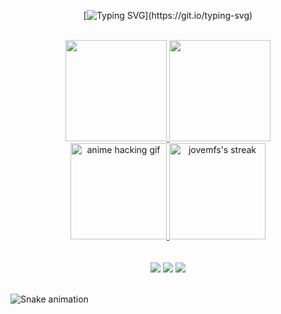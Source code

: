 <div align="center">
 
[![Typing SVG](https://readme-typing-svg.herokuapp.com/?color=%fbb9ff&size=18&duration=5000&center=true&vCenter=true&width=600&lines=Bem+vindo+ao+meu+perfil!;Repositórios+importantes+estão+pinnados.;Portfólio+digital+em+behance.net/fayum.)](https://git.io/typing-svg)

</div>

<!-- CORES -->
<!--2356FFD9-->
<!--5400-->
<!--5ffd8e-->
<!--56ff88-->
<!--f3fd5f-->
<!--5f94fd-->
<!--f997ff-->
<!--fbb9ff-->

<br>

<!-- estatisticas -->
<div align="center">
  <a href="https://github.com/jovemfs">
  <img height="162em" src="https://github-readme-stats.vercel.app/api?username=jovemfs&show_icons=false&theme=dark&include_all_commits=true&count_private=true"/>
 <!-- <img height="150em" src="https://github-readme-stats.vercel.app/api/top-langs/?username=jovemfs&layout=compact&langs_count=16&theme=graywhite"/>-->
 <img height="162em" src="https://github-readme-stats.vercel.app/api/top-langs/?username=jovemfs&hide=html&layout=compact&theme=dark"/>
  <!--<img height="162em" src="https://github-readme-stats.vercel.app/api/wakatime?username=jovemfs&layout=compact&hide_title=true&hide_border=true&count_private=true&theme=dark">
  <img height="162em" src="https://c.tenor.com/oZU8_qYQ-oEAAAAC/iwakura-lain.gif">-->
</div>
  
<div align="center">
   <!--<img height="175em" alt="anime hacking gif" src="https://i.imgur.com/8eYeXi9.gif"/>
  <img height="175em" alt="jovemfs's streak" src="https://github-readme-streak-stats.herokuapp.com/?user=jovemfs&theme=graywhite-metallian&hide_border=true"/>-->
  
  <img height="154em" alt="anime hacking gif" src="https://i.pinimg.com/originals/29/12/98/29129842108c46684a26c427741db074.gif"/>
  <a href="https://github.com/jovemfs/github-readme-streak-stats">
  <img height="154em" alt="jovemfs's streak" src="https://github-readme-streak-stats.herokuapp.com?user=jovemfs&theme=black-ice&date_format=j%20M%5B%20Y%5D"/>
   <!-- http://github-readme-streak-stats.herokuapp.com?user=jovemfs&theme=nord&date_format=j%20M%5B%20Y%5D&border=24AEDD -->
   <!-- http://github-readme-streak-stats.herokuapp.com?user=jovemfs&theme=gotham&date_format=j%20M%5B%20Y%5D&border=24AEDD -->
   <!-- nord | react | graywhite | black-ice | dark -->
   <!-- para temas: http://github-readme-streak-stats.herokuapp.com/demo/?user=jovemfs&theme=default&hide_border=false&date_format=M+j%5B%2C+Y%5D&properties=background -->
  </a> 
  
  <!--  <img height="195em" src="https://media.giphy.com/media/dWesBcTLavkZuG35MI/giphy.gif"/>
  <a href="https://github.com/jovemfs/github-readme-streak-stats">
  <img height="195em" alt="jovemfs's streak" src="https://github-readme-streak-stats.herokuapp.com/?user=jovemfs&theme=graywhite-metallian&hide_border=true"/> -->
  
</div>
<!-- estatisticas -->

 <!-- <img align="left" width="100" src="https://66.media.tumblr.com/f29e750fc61706fbe8eb96a8ad2d1031/tumblr_mfbfgkrRAz1rfjowdo1_500.gif"><img align="right" width="100" src="https://66.media.tumblr.com/f29e750fc61706fbe8eb96a8ad2d1031/tumblr_mfbfgkrRAz1rfjowdo1_500.gif"> -->
 <!-- GIFS
 fogo https://img.itch.zone/aW1nLzQ0NTQ0ODEuZ2lm/original/OnrQhz.gif
 alien http://orig05.deviantart.net/31ad/f/2015/146/4/0/404aec19907e65d0ecbc2e52eac76538-d8uw910.gif
 caveira doom https://cdnb.artstation.com/p/assets/images/images/012/332/193/original/peter-keenan-skull-export.gif?1534256936
 doom marine https://thumbs.gfycat.com/HighlevelWealthyHarrier-max-1mb.gif
 azur https://i.pinimg.com/originals/cb/e2/2d/cbe22db13550075e95c45c04d171fd5e.gif
 totoro dormindo https://66.media.tumblr.com/f29e750fc61706fbe8eb96a8ad2d1031/tumblr_mfbfgkrRAz1rfjowdo1_500.gif
 totoro https://i.pinimg.com/originals/e3/28/8c/e3288c530b407dd2c485121a61ad70e9.gif
 totoro 2 https://i.pinimg.com/originals/a8/63/c9/a863c903519e94202f227c7bf3b24be9.gif -->
 
<br>
   <br>

<div align="center">
<!-- social -->
   <a href="https://www.behance.net/fayum" alt="Behance">
   <img src="https://img.shields.io/badge/-Behance-1C1C1C?style=for-the-badge&logo=behance&logoColor=FFF&link=https://www.behance.net/fayum"/></a>
  
  <a href="https://www.linkedin.com/in/m0ur5/" alt="Linkedin">
  <img src="https://img.shields.io/badge/-Linkedin-1C1C1C?style=for-the-badge&logo=Linkedin&logoColor=FFF&link=[https://www.linkedin.com/in/giovana--siqueira/](https://www.linkedin.com/in/m0ur5/)"/></a>
   
   <a href="mailto:uxmoura@gmail.com" alt="Gmail">
   <img src="https://img.shields.io/badge/-Gmail-1C1C1C?style=for-the-badge&logo=gmail&logoColor=FFF" target="_blank"></a> 
  
  <!-- <a href="https://app.daily.dev/jovemfs" alt="Daily Dev">
   <img src="https://img.shields.io/badge/-Daily.dev-1C1C1C?style=for-the-badge&logo=Ghost&logoColor=FFF" target="_blank"></a> -->
   
<!-- social -->
 
 <br>
   <br>
  
<!-- sobre mim -->
<!--<details>
  <summary> <b>Infos</b><i> (clickzin para abrir)</i> </summary> 
  
  <img align="center" width="310" src="https://user-images.githubusercontent.com/59957939/165213217-4e92425e-84f0-486e-beab-6931aec602e1.png">
  
  #### 🌟 Sobre mim
  Designer gráfico autodidata, estudo operação de câmera narrativa e gosto de pesquisar sobre um monte de coisas aleatórias e que vão me deixar sem emprego. Atualmente estudante de programação web Java pelo Instituto PROA e estudando Python por fora.
  
  #### 💾 Arquivos
  *Design gráfico*: [projetos no Behance](https://behance.net/mucaos) <br>
  *RPG em Python*: [Astros Perdidos](https://github.com/jovemfs/Astros/) <br>
  *Pesquisa 19 H.W.*: [(em desenvolvimento)](https://github.com/jovemfs/Hello) <br>
  *Daily.dev leiturinhas*: [perfilzinho](https://app.daily.dev/jovemfs) <br>
  
  <img align="center" width="310" src="https://user-images.githubusercontent.com/59957939/165213217-4e92425e-84f0-486e-beab-6931aec602e1.png">
  
</details>
<!-- sobre mim -->
 
 <!-- exercícios -->
<!-- <details>
  <summary> <b>Exercícios</b><i> (clickzin para abrir)</i> </summary> 
  
  <img align="center" width="310" src="https://user-images.githubusercontent.com/59957939/165213217-4e92425e-84f0-486e-beab-6931aec602e1.png">
  
<div style:align="center" style="display: inline_block"><br>
   <a href="https://github.com/jovemfs/JavaAulas"><img height="98px" src="https://github-readme-stats.vercel.app/api/pin/?username=jovemfs&repo=JavaAulas&theme=dark"></a>
   <a href="https://github.com/jovemfs/JavaScript"><img height="98px" src="https://github-readme-stats.vercel.app/api/pin/?username=jovemfs&repo=JavaScript&theme=dark"></a>
   <a href="https://github.com/jovemfs/AlgoritmoAulas"><img height="98px" src="https://github-readme-stats.vercel.app/api/pin/?username=jovemfs&repo=AlgoritmoAulas&theme=dark"></a>
   <a href="https://github.com/jovemfs/Modelagem-dados"><img height="98px" src="https://github-readme-stats.vercel.app/api/pin/?username=jovemfs&repo=Modelagem-dados&theme=dark"></a>
   <a href="https://github.com/jovemfs/Bootstrap"><img height="98px" src="https://github-readme-stats.vercel.app/api/pin/?username=jovemfs&repo=Bootstrap&theme=dark"></a>
   <a href="https://github.com/jovemfs/ToDoList"><img height="98px" src="https://github-readme-stats.vercel.app/api/pin/?username=jovemfs&repo=ToDoList&theme=dark"></a>
   <a href="https://github.com/jovemfs/CEPreact"><img height="98px" src="https://github-readme-stats.vercel.app/api/pin/?username=jovemfs&repo=CEPreact&theme=dark"></a>
   <a href="https://github.com/jovemfs/medcare"><img height="98px" src="https://github-readme-stats.vercel.app/api/pin/?username=jovemfs&repo=medcare&theme=dark"></a>
   <a href="https://github.com/jovemfs/SiteResponsivo"><img height="98px" src="https://github-readme-stats.vercel.app/api/pin/?username=jovemfs&repo=SiteResponsivo&theme=dark"></a>
</div><br>
 
<img align="center" width="310" src="https://user-images.githubusercontent.com/59957939/165213217-4e92425e-84f0-486e-beab-6931aec602e1.png">
 
</details> -->
 
<!-- exercícios -->
  
</div>
  
![Snake animation](https://github.com/jovemfs/jovemfs/blob/output/github-contribution-grid-snake.svg)
